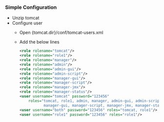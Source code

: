 ### Simple Configuration

* Unzip tomcat
* Configure user
  - Open {tomcat.dir}/conf/tomcat-users.xml
  - Add the below lines

    ```xml
    <role rolename="tomcat"/>
    <role rolename="role1"/>
    <role rolename="manager"/>
    <role rolename="admin"/>
    <role rolename="admin-gui"/>
    <role rolename="admin-script"/>
    <role rolename="manager-gui"/>
    <role rolename="manager-script"/>
    <role rolename="manager-jmx"/>
    <role rolename="manager-status"/>
    <user username="tomcat" password="123456"
        roles="tomcat, role1, admin, manager, admin-gui, admin-script,
               manager-gui, manager-script, manager-jmx, manager-status"/>
    <user username="both" password="123456" roles="tomcat, role1"/>
    <user username="role1" password="123456" roles="role1"/>
    ```
